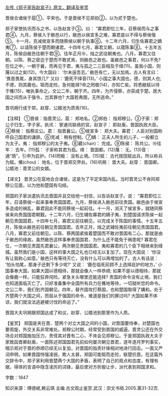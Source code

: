 [左传《郑子家告赵宣子》原文、翻译及鉴赏](https://www.vrrw.net/wx/13995.html)

晋侯合诸侯于扈①，平宋也。于是晋侯不见郑伯②，以为贰于楚也。

郑子家使执讯而与之书，以告赵宣子③。曰： “寡君即位三年，召蔡侯而与之事君④。九月，蔡侯入于敝邑以行，敝邑以侯宣多之难，寡君是以不得与蔡侯偕⑤。十一月，克减侯宣多而随蔡侯以朝于执事⑥。十二年六月，归生佐寡君之嫡夷⑦，以请陈侯于楚而朝诸君。十四年七月，寡君又朝，以蒇陈事⑧。十五年五月，陈侯自敝邑往朝于君⑨。往年正月⑩，烛之武往朝夷也。八月，寡君又往朝。以陈、蔡之密迩于楚而不敢贰焉，则敝邑之故也。虽敝邑之事君，何以不免? 在位之中，一朝于襄，而再见于君，夷与孤之二三臣相及于绛(11)。虽我小国，则蔑以过之矣(12)。今大国曰： ‘尔未逞吾志。’ 敝邑有亡，无以加焉。古人有言曰： ‘畏首畏尾，身其馀几?’ 又曰：‘鹿死不择音(13)。’ 小国之事大国也，德，则其人也; 不德，则其鹿也。铤而走险，急何能择?命之罔极(14)，亦知亡矣。将悉敝赋以待于鯈(15)，唯执事命之。文公二年，朝于齐。四年，为齐侵蔡，亦获成于楚。居大国之间而从于强令，岂其罪也? 大国若弗图，无所逃命。”

晋巩朔行成于郑，赵穿、公婿池为质焉(16)。

【注释】 ①晋侯：指晋灵公。扈： 郑地名。②郑伯： 指郑穆公。③子家：郑公子归生，字子家。执讯： 掌通讯联络的官。赵宣子： 即赵盾，晋国执政大臣。④蔡侯： 指蔡庄公。君： 指晋襄公。⑤侯宣多： 郑大夫。寡君： 人臣对别国称呼自己国君的谦辞。⑥克减：稍有控制。⑦嫡： 正夫人所生的儿子，一般都立为太子。夷： 指郑穆公的太子夷。⑧葳(chan)： 完成。⑨陈侯： 陈共公。⑩往年： 去年。(11)孤： 子家称其君为孤。绛： 晋国都。(12)蔑： 无。(13)音： 通“荫”，引申为庇护。(14)罔极： 没有止境。(15)赋： 古代按田赋出兵，所以称兵为赋。鯈(chou)： 地名，位于晋郑交界处。(16)巩朔： 晋大夫。赵穿： 晋国卿。公婿池：晋灵公的女婿。



【译文】 晋灵公在扈地会合诸侯，这是为了平定宋国内乱。当时晋灵公不肯同郑穆公见面，以为他和楚国有勾结。

郑国的子家派遣执讯去晋国并且交给他一封信，以告诉赵宣子。说： “寡君即位三年，召请蔡侯一起来事奉贵国国君。九月，蔡侯进入敝邑前往贵国。敝邑由于侯宣多造成的祸乱，寡君因此不能同蔡侯一起前往。十一月，消灭了侯宣多，就随同蔡侯来向贵国国君朝觐。十二年六月，归生辅佐寡君的嫡子夷，到楚国请求陈侯一起朝见贵国国君。十四年七月，寡君又前往朝见，以完成关于陈国的事情。十五年五月，陈侯从敝邑前往朝见贵国国君。去年正月，烛之武辅佐夷前往朝见贵国国君。八月，寡君又前往朝见。以陈、蔡两国紧挨着楚国而不敢对晋国有二心，那就是由于敝邑的缘故。虽然敝邑这样事奉贵国国君，为什么还不能免于祸患呢? 寡君在位，一次朝见贵国先君襄公，两次朝见贵国国君。夷和寡君的几个臣下相继来到绛城。虽然我们是小国，这样的事大国之礼也已经无以复加了。现在大国说： ‘你没有让我称心如意。’ 敝邑只有等待灭亡，没有什么可以再增加的了。古人有话说： ‘怕头怕尾，那身子还剩下多少呢?’ 又说： ‘鹿在临死前顾不上选择庇护的地方。’ 小国事奉大国，如果大国以德相待，那就会像人一样恭顺; 如果不是以德相待，那就会像鹿一样。只能狂奔闯险，紧急关头哪里还能选择? 贵国的命令没有止境，我们也知道面临灭亡了。只好准备集中全国所有兵力在鯈地等待，一切就听您的命令。文公二年，我们到齐国朝见。四年，替齐国攻打蔡国，也和楚国取得了媾和。处于齐楚两个大国之间，而屈从于强国的命令，难道是我们的罪过吗? 大国如果不体谅，我们就没法逃避被讨伐的命运了。”

晋国大夫巩朔跟郑国达成了和议，赵穿、公婿池到那里作为人质。

【鉴赏】 郑国是夹在晋、楚两个对立大国之间的小国，对晋国要侍奉，对楚国也要周旋，外交关系非常难处。郑穆公时期，经常受到晋国的威逼，晋灵公还在外交场合对郑国施加压力，责怪其对晋有二心，不肯会见郑穆公。于是郑国执政大夫子家致函晋卿赵盾，一面陈述郑国国君先前如何屡次朝见晋君，逐年逐月罗列事实，暗示郑对于晋的恭顺已经无以复加，对晋国的指责针锋相对地进行回击。一面又严词申明，如果晋国恃强凌弱，欺人太甚，郑国可能铤而走险，联楚抗晋。在这篇外交辞令中，郑子家利用晋楚两个大国的矛盾，表明了自己的观点和态度，有理有据，得体的言语中隐含凌厉的词锋，最后使对方折服让步，派代表到郑国求和。

字数：1847

知识来源：傅德岷,赖云琪 主编.古文观止鉴赏.武汉：崇文书局.2005.第31-32页.


